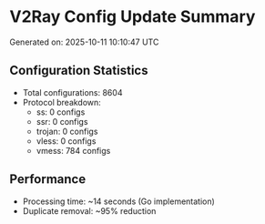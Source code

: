 # V2Ray Config Update Summary
Generated on: 2025-10-11 10:10:47 UTC

## Configuration Statistics
- Total configurations: 8604
- Protocol breakdown:
  - ss: 0 configs
  - ssr: 0 configs
  - trojan: 0 configs
  - vless: 0 configs
  - vmess: 784 configs

## Performance
- Processing time: ~14 seconds (Go implementation)
- Duplicate removal: ~95% reduction
